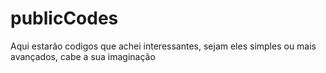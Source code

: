 # publicCodes
Aqui estarão codigos que achei interessantes, sejam eles simples ou mais avançados, cabe a sua imaginação
